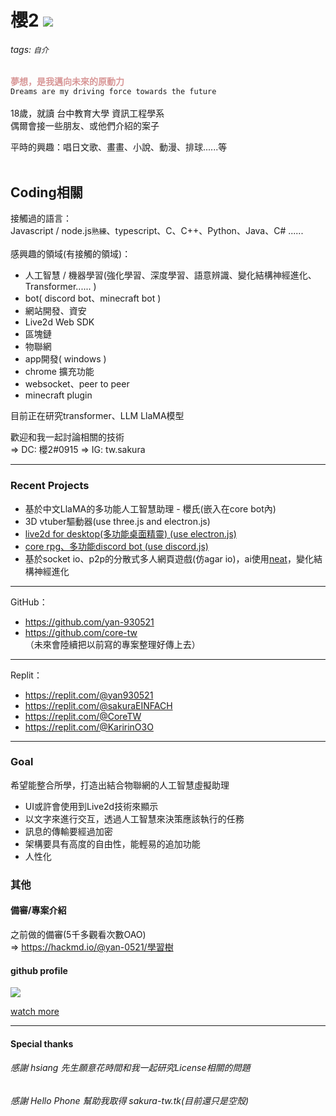 # 櫻2   <img src="https://komarev.com/ghpvc/?username=yan-930521&label=VIEWS&style=flat&color=5F9EA0"><br>
###### tags: `自介`

<font color="#d89696">**夢想，是我邁向未來的原動力**</font><br>
`Dreams are my driving force towards the future`<br><br>
18歲，就讀 台中教育大學 資訊工程學系<br>
偶爾會接一些朋友、或他們介紹的案子

平時的興趣：唱日文歌、畫畫、小說、動漫、排球......等<br>
<br>

## Coding相關
接觸過的語言：<br>
Javascript / node.js`熟練`、typescript、C、C++、Python、Java、C# ......<br>
<br>
感興趣的領域(有接觸的領域)：
- 人工智慧 / 機器學習(強化學習、深度學習、語意辨識、變化結構神經進化、Transformer...... )
- bot( discord bot、minecraft bot )
- 網站開發、資安
- Live2d Web SDK
- 區塊鏈
- 物聯網
- app開發( windows )
- chrome 擴充功能
- websocket、peer to peer
- minecraft plugin

目前正在研究transformer、LLM LlaMA模型

歡迎和我一起討論相關的技術<br>
=> DC: 櫻2#0915
=> IG: tw.sakura

---
### Recent Projects
- 基於中文LlaMA的多功能人工智慧助理 - 櫻氏(嵌入在core bot內)
- 3D vtuber驅動器(use three.js and electron.js)
- [live2d for desktop(多功能桌面精靈) (use electron.js)](https://github.com/yan-930521/live2dfordesktop)
- [core rpg、多功能discord bot (use discord.js)](https://github.com/core-tw/core)
- 基於socket io、p2p的分散式多人網頁遊戲(仿agar io)，ai使用[neat](https://github.com/wagenaartje/neataptic)，變化結構神經進化

---

GitHub：
- https://github.com/yan-930521
- https://github.com/core-tw<br>
（未來會陸續把以前寫的專案整理好傳上去）

---

Replit：
- https://replit.com/@yan930521
- https://replit.com/@sakuraEINFACH
- https://replit.com/@CoreTW
- https://replit.com/@KaririnO3O

---

### Goal

希望能整合所學，打造出結合物聯網的人工智慧虛擬助理

- UI或許會使用到Live2d技術來顯示
- 以文字來進行交互，透過人工智慧來決策應該執行的任務
- 訊息的傳輸要經過加密
- 架構要具有高度的自由性，能輕易的追加功能
- 人性化

### 其他
#### 備審/專案介紹
之前做的備審(5千多觀看次數OAO)<br>
=> https://hackmd.io/@yan-0521/學習樹

#### github profile
<img align="center" src="https://metrics.lecoq.io/yan-930521">

[watch more](https://metrics.lecoq.io/about/yan-930521)

---

#### Special thanks

###### 感謝 hsiang 先生願意花時間和我一起研究License相關的問題

###### 感謝 Hello Phone 幫助我取得 sakura-tw.tk(目前還只是空殼)
